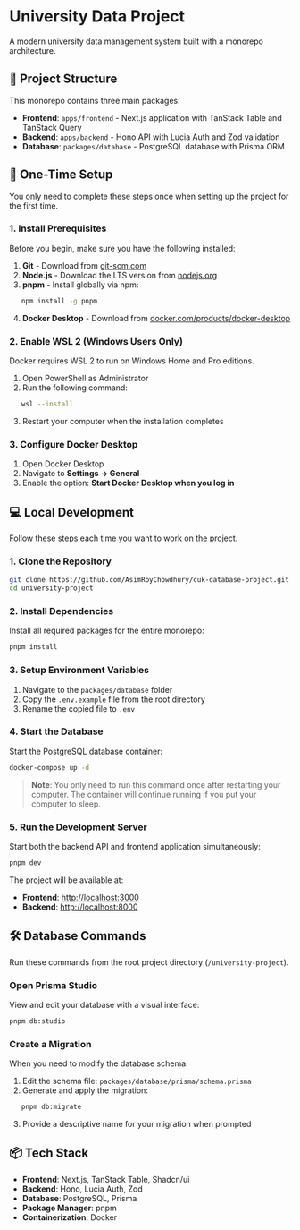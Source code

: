 # University Data Project

A modern university data management system built with a monorepo architecture.

## 📁 Project Structure

This monorepo contains three main packages:

- **Frontend**: `apps/frontend` - Next.js application with TanStack Table and TanStack Query
- **Backend**: `apps/backend` - Hono API with Lucia Auth and Zod validation
- **Database**: `packages/database` - PostgreSQL database with Prisma ORM

## 🚀 One-Time Setup

You only need to complete these steps once when setting up the project for the first time.

### 1. Install Prerequisites

Before you begin, make sure you have the following installed:

1. **Git** - Download from [git-scm.com](https://git-scm.com)
2. **Node.js** - Download the LTS version from [nodejs.org](https://nodejs.org)
3. **pnpm** - Install globally via npm:
```bash
   npm install -g pnpm
```
4. **Docker Desktop** - Download from [docker.com/products/docker-desktop](https://docker.com/products/docker-desktop)

### 2. Enable WSL 2 (Windows Users Only)

Docker requires WSL 2 to run on Windows Home and Pro editions.

1. Open PowerShell as Administrator
2. Run the following command:
```bash
   wsl --install
```
3. Restart your computer when the installation completes

### 3. Configure Docker Desktop

1. Open Docker Desktop
2. Navigate to **Settings → General**
3. Enable the option: **Start Docker Desktop when you log in**

## 💻 Local Development

Follow these steps each time you want to work on the project.

### 1. Clone the Repository
```bash
git clone https://github.com/AsimRoyChowdhury/cuk-database-project.git
cd university-project
```

### 2. Install Dependencies

Install all required packages for the entire monorepo:
```bash
pnpm install
```

### 3. Setup Environment Variables

1. Navigate to the `packages/database` folder
2. Copy the `.env.example` file from the root directory
3. Rename the copied file to `.env`

### 4. Start the Database

Start the PostgreSQL database container:
```bash
docker-compose up -d
```

> **Note**: You only need to run this command once after restarting your computer. The container will continue running if you put your computer to sleep.

### 5. Run the Development Server

Start both the backend API and frontend application simultaneously:
```bash
pnpm dev
```

The project will be available at:

- **Frontend**: [http://localhost:3000](http://localhost:3000)
- **Backend**: [http://localhost:8000](http://localhost:8000)

## 🛠️ Database Commands

Run these commands from the root project directory (`/university-project`).

### Open Prisma Studio

View and edit your database with a visual interface:
```bash
pnpm db:studio
```

### Create a Migration

When you need to modify the database schema:

1. Edit the schema file: `packages/database/prisma/schema.prisma`
2. Generate and apply the migration:
```bash
   pnpm db:migrate
```
3. Provide a descriptive name for your migration when prompted

## 📦 Tech Stack

- **Frontend**: Next.js, TanStack Table, Shadcn/ui
- **Backend**: Hono, Lucia Auth, Zod
- **Database**: PostgreSQL, Prisma
- **Package Manager**: pnpm
- **Containerization**: Docker